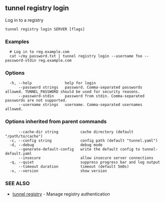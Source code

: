 ## tunnel registry login

Log in to a registry

```
tunnel registry login SERVER [flags]
```

### Examples

```
  # Log in to reg.example.com
  cat ~/my_password.txt | tunnel registry login --username foo --password-stdin reg.example.com
```

### Options

```
  -h, --help               help for login
      --password strings   password. Comma-separated passwords allowed. TUNNEL_PASSWORD should be used for security reasons.
      --password-stdin     password from stdin. Comma-separated passwords are not supported.
      --username strings   username. Comma-separated usernames allowed.
```

### Options inherited from parent commands

```
      --cache-dir string          cache directory (default "/path/to/cache")
  -c, --config string             config path (default "tunnel.yaml")
  -d, --debug                     debug mode
      --generate-default-config   write the default config to tunnel-default.yaml
      --insecure                  allow insecure server connections
  -q, --quiet                     suppress progress bar and log output
      --timeout duration          timeout (default 5m0s)
  -v, --version                   show version
```

### SEE ALSO

* [tunnel registry](tunnel_registry.md)	 - Manage registry authentication

